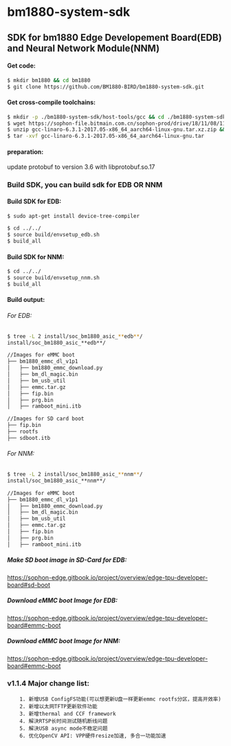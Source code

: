 # bm1880-system-sdk
## SDK for bm1880 Edge Developement Board(EDB) and Neural Network Module(NNM)

#### Get code:

```bash
$ mkdir bm1880 && cd bm1880
$ git clone https://github.com/BM1880-BIRD/bm1880-system-sdk.git
```

#### Get cross-compile toolchains:

```bash
$ mkdir -p ./bm1880-system-sdk/host-tools/gcc && cd ./bm1880-system-sdk/host-tools/gcc
$ wget https://sophon-file.bitmain.com.cn/sophon-prod/drive/18/11/08/11/gcc-linaro-6.3.1-2017.05-x86_64_aarch64-linux-gnu.tar.xz.zip
$ unzip gcc-linaro-6.3.1-2017.05-x86_64_aarch64-linux-gnu.tar.xz.zip && xz -d gcc-linaro-6.3.1-2017.05-x86_64_aarch64-linux-gnu.tar.xz
$ tar -xvf gcc-linaro-6.3.1-2017.05-x86_64_aarch64-linux-gnu.tar
```

#### preparation:  

update protobuf to version 3.6 with libprotobuf.so.17  
  

### Build SDK, you can build sdk for EDB **OR** NNM
#### Build SDK for EDB:

```bash
$ sudo apt-get install device-tree-compiler

```
```bash
$ cd ../../
$ source build/envsetup_edb.sh
$ build_all
```

#### Build SDK for NNM:
```bash
$ cd ../../
$ source build/envsetup_nnm.sh
$ build_all
```

#### Build output:
###### For EDB:
```bash
$ tree -L 2 install/soc_bm1880_asic_**edb**/
install/soc_bm1880_asic_**edb**/

//Images for eMMC boot
├── bm1880_emmc_dl_v1p1
│   ├── bm1880_emmc_download.py
│   ├── bm_dl_magic.bin
│   ├── bm_usb_util
│   ├── emmc.tar.gz
│   ├── fip.bin
│   ├── prg.bin
│   ├── ramboot_mini.itb

//Images for SD card boot
├── fip.bin
├── rootfs
├── sdboot.itb
```
###### For NNM:
```bash
$ tree -L 2 install/soc_bm1880_asic_**nnm**/
install/soc_bm1880_asic_**nnm**/

//Images for eMMC boot
├── bm1880_emmc_dl_v1p1
│   ├── bm1880_emmc_download.py
│   ├── bm_dl_magic.bin
│   ├── bm_usb_util
│   ├── emmc.tar.gz
│   ├── fip.bin
│   ├── prg.bin
│   ├── ramboot_mini.itb

```

##### Make SD boot image in SD-Card for EDB:

https://sophon-edge.gitbook.io/project/overview/edge-tpu-developer-board#sd-boot

##### Download eMMC boot Image for EDB:

https://sophon-edge.gitbook.io/project/overview/edge-tpu-developer-board#emmc-boot

##### Download eMMC boot Image for NNM:

https://sophon-edge.gitbook.io/project/overview/edge-tpu-developer-board#emmc-boot



### v1.1.4 Major change list:

    	1. 新增USB ConfigFS功能(可以想更新U盘一样更新emmc rootfs分区，提高开效率)
    	2. 新增以太网TFTP更新软件功能
    	3. 新增thermal and CCF framework
    	4. 解決RTSP长时间测试随机断线问题
    	5. 解決USB async mode不稳定问题
    	6. 优化OpenCV API: VPP硬件resize加速, 多合一功能加速

